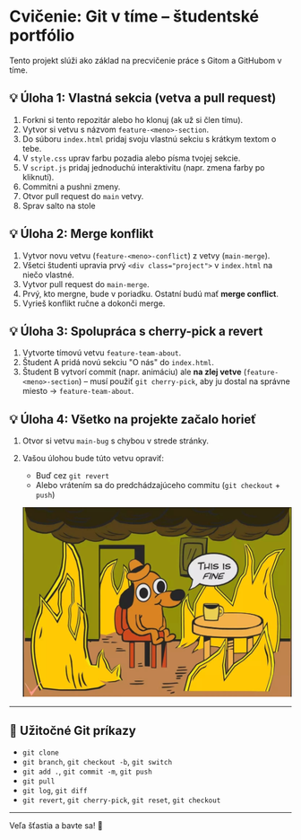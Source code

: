
# Cvičenie: Git v tíme – študentské portfólio

Tento projekt slúži ako základ na precvičenie práce s Gitom a GitHubom v tíme.

## 💡 Úloha 1: Vlastná sekcia (vetva a pull request)
1. Forkni si tento repozitár alebo ho klonuj (ak už si člen tímu).
2. Vytvor si vetvu s názvom `feature-<meno>-section`.
3. Do súboru `index.html` pridaj svoju vlastnú sekciu s krátkym textom o tebe.
4. V `style.css` uprav farbu pozadia alebo písma tvojej sekcie.
5. V `script.js` pridaj jednoduchú interaktivitu (napr. zmena farby po kliknutí).
6. Commitni a pushni zmeny.
7. Otvor pull request do `main` vetvy.
8. Sprav salto na stole

## 💡 Úloha 2: Merge konflikt
1. Vytvor novu vetvu (`feature-<meno>-conflict`) z vetvy (`main-merge`).
2. Všetci študenti upravia prvý `<div class="project">` v `index.html` na niečo vlastné.
3. Vytvor pull request do `main-merge`.
4. Prvý, kto mergne, bude v poriadku. Ostatní budú mať **merge conflict**.
5. Vyrieš konflikt ručne a dokonči merge.

## 💡 Úloha 3: Spolupráca s cherry-pick a revert
1. Vytvorte tímovú vetvu `feature-team-about`.
2. Študent A pridá novú sekciu "O nás" do `index.html`.
3. Študent B vytvorí commit (napr. animáciu) ale **na zlej vetve** (`feature-<meno>-section`) – musí použiť `git cherry-pick`, aby ju dostal na správne miesto -> `feature-team-about`.

## 💡 Úloha 4: Všetko na projekte začalo horieť
1. Otvor si vetvu `main-bug` s chybou v strede stránky.
2. Vašou úlohou bude túto vetvu opraviť:
   - Buď cez `git revert`
   - Alebo vrátením sa do predchádzajúceho commitu (`git checkout` + `push`)

   ![alt text](image.png)

---

## 🧠 Užitočné Git príkazy
- `git clone`
- `git branch`, `git checkout -b`, `git switch`
- `git add .`, `git commit -m`, `git push`
- `git pull`
- `git log`, `git diff`
- `git revert`, `git cherry-pick`, `git reset`, `git checkout`

---

Veľa šťastia a bavte sa! 🚀
